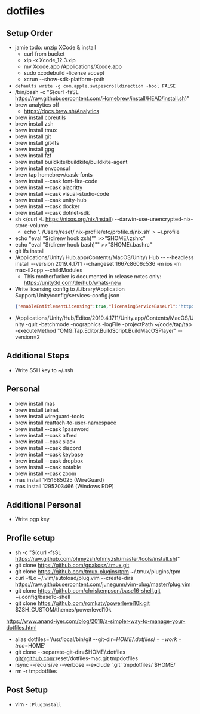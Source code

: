 # dotfiles

## Setup Order

* jamie todo: unzip XCode & install
  * curl from bucket
  * xip -x Xcode_12.3.xip
  * mv Xcode.app /Applications/Xcode.app
  * sudo xcodebuild -license accept
  * xcrun --show-sdk-platform-path
* `defaults write -g com.apple.swipescrolldirection -bool FALSE`
* /bin/bash -c "$(curl -fsSL https://raw.githubusercontent.com/Homebrew/install/HEAD/install.sh)"
* brew analytics off
  * https://docs.brew.sh/Analytics
* brew install coreutils
* brew install zsh
* brew install tmux
* brew install git
* brew install git-lfs
* brew install gpg
* brew install fzf
* brew install buildkite/buildkite/buildkite-agent
* brew install envconsul
* brew tap homebrew/cask-fonts
* brew install --cask font-fira-code
* brew install --cask alacritty
* brew install --cask visual-studio-code
* brew install --cask unity-hub
* brew install --cask docker
* brew install --cask dotnet-sdk
* sh <(curl -L https://nixos.org/nix/install) --darwin-use-unencrypted-nix-store-volume
  * echo '. /Users/reset/.nix-profile/etc/profile.d/nix.sh' > ~/.profile
* echo "eval \"\$(direnv hook zsh)\"" >>"$HOME/.zshrc"
* echo "eval \"\$(direnv hook bash)\"" >>"$HOME/.bashrc"
* git lfs install
* /Applications/Unity\ Hub.app/Contents/MacOS/Unity\ Hub -- --headless install --version 2019.4.17f1 --changeset 1667c8606c536 -m ios -m mac-il2cpp --childModules
  * This motherfucker is documented in release notes only: https://unity3d.com/de/hub/whats-new
* Write licensing config to /Library/Application Support/Unity/config/services-config.json
  ```json
  {"enableEntitlementLicensing":true,"licensingServiceBaseUrl":"http://10.0.0.149:8080","enableFloatingApi":true,"clientConnectTimeoutSec":5,"clientHandshakeTimeoutSec":10}
  ```
* /Applications/Unity/Hub/Editor/2019.4.17f1/Unity.app/Contents/MacOS/Unity -quit -batchmode -nographics -logFile -projectPath ~/code/tap/tap -executeMethod "OMG.Tap.Editor.BuildScript.BuildMacOSPlayer" --version=2

## Additional Steps

* Write SSH key to ~/.ssh

## Personal

* brew install mas
* brew install telnet
* brew install wireguard-tools
* brew install reattach-to-user-namespace
* brew install --cask 1password
* brew install --cask alfred
* brew install --cask slack
* brew install --cask discord
* brew install --cask keybase
* brew install --cask dropbox
* brew install --cask notable
* brew install --cask zoom
* mas install 1451685025 (WireGuard)
* mas install 1295203466 (Windows RDP)

## Additional Personal

* Write pgp key

## Profile setup

* sh -c "$(curl -fsSL https://raw.github.com/ohmyzsh/ohmyzsh/master/tools/install.sh)"
* git clone https://github.com/gpakosz/.tmux.git
* git clone https://github.com/tmux-plugins/tpm ~/.tmux/plugins/tpm
* curl -fLo ~/.vim/autoload/plug.vim --create-dirs \
    https://raw.githubusercontent.com/junegunn/vim-plug/master/plug.vim
* git clone https://github.com/chriskempson/base16-shell.git ~/.config/base16-shell
* git clone https://github.com/romkatv/powerlevel10k.git $ZSH_CUSTOM/themes/powerlevel10k

https://www.anand-iyer.com/blog/2018/a-simpler-way-to-manage-your-dotfiles.html

* alias dotfiles='/usr/local/bin/git --git-dir=$HOME/.dotfiles/ --work-tree=$HOME'
* git clone --separate-git-dir=$HOME/.dotfiles git@github.com:reset/dotfiles-mac.git tmpdotfiles
* rsync --recursive --verbose --exclude '.git' tmpdotfiles/ $HOME/
* rm -r tmpdotfiles

## Post Setup

* vim - `:PlugInstall`
